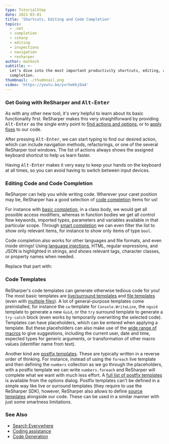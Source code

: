```yaml
---
type: TutorialStep
date: 2021-03-01
title: 'Shortcuts, Editing and Code Completion'
topics:
  - .net
  - completion
  - csharp
  - editing
  - inspections
  - navigation
  - resharper
author: matkoch
subtitle: >-
  Let's dive into the most important productivity shortcuts, editing, and code
  completion.
thumbnail: ./thumbnail.png
video: 'https://youtu.be/yvrheKkjOa4'
---
```


### Get Going with ReSharper and <kbd>Alt-Enter</kbd>

As with any other new tool, it's very helpful to learn about its basic functionality first. ReSharper makes this very straightforward by providing <kbd>Alt-Enter</kbd> as the single entry point to [find actions and options](https://www.jetbrains.com/help/resharper/Navigating_to_Action.html), or to [apply fixes](https://www.jetbrains.com/help/resharper/Code_Analysis__Quick-Fixes.html) to our code.

After pressing <kbd>Alt-Enter</kbd>, we can start typing to find our desired action, which can include navigation methods, refactorings, or one of the several ReSharper tool windows. The list of actions always shows the assigned keyboard shortcut to help us learn faster.

Having <kbd>Alt-Enter</kbd> makes it very easy to keep your hands on the keyboard at all times, so you can avoid having to switch between input devices.

### Editing Code and Code Completion

ReSharper can help you while writing code. Wherever your caret position may be, ReSharper has a good selection of [code completion](https://www.jetbrains.com/help/resharper/Auto-Completing_Code.html) items for us!

For instance with [basic completion](https://www.jetbrains.com/help/resharper/Coding_Assistance__Code_Completion__Symbol.html), in a class body, we would get all possible access modifiers, whereas in function bodies we get all control flow keywords, imported types, parameters and variables available in that particular scope. Through [smart completion](https://www.jetbrains.com/help/resharper/Coding_Assistance__Code_Completion__Smart.html) we can even filter the list to show only relevant items, for instance to show only items of type `bool`.

Code completion also works for other languages and file formats, and even inside strings! Using [language injections](https://www.jetbrains.com/help/resharper/Auto-Completing_Code.html), HTML, regular expressions, and JSON is highlighted in strings, and shows relevant tags, character classes, or property names when needed.

Replace that part with:

### Code Templates

ReSharper's code templates can generate otherwise tedious code for you! The most basic templates are [live/surround templates](https://www.jetbrains.com/help/resharper/Templates__Template_Basics__Template_Types.html) and [file templates](https://www.jetbrains.com/help/resharper/Creating_a_File_Template.html) (even with [multiple files](https://www.jetbrains.com/help/resharper/Templates__Creating_and_Editing_Templates__Multifile.html)). A lot of general-purpose templates come preinstalled, for instance the `cw` template for `Console.WriteLine`, the `nguid` template to generate a new `Guid`, or the `try` surround template to generate a `try-catch` block (even works by temporarily overwriting the selected code). Templates can have placeholders, which can be entered when applying a template. But these placeholders can also make use of the [wide range of macros](https://www.jetbrains.com/help/resharper/Template_Macros.html) to give suggestions, including the current user, date and time, expected types for generic arguments, or transformation of other macro values (identifier name from text).

Another kind are [postfix templates](https://www.jetbrains.com/help/resharper/Postfix_Templates.html). These are typically written in a reverse order of thinking. For instance, instead of using the `foreach` live template and then defining the `numbers` collection as we go through the placeholders, with a postfix template we can write `numbers.foreach` and ReSharper will complete what we want with much less effort. A [full list of postfix templates](https://www.jetbrains.com/help/resharper/Postfix_Templates.html#list) is available from the options dialog. Postfix templates can't be defined in a simple way like live or surround templates (they require to use the ReSharper SDK), however, ReSharper also allows to define [source templates](https://www.jetbrains.com/help/resharper/Source_Templates.html) alongside our code. These can be used in a similar manner with just some smartness limitations.

### See Also

- [Search Everywhere](https://www.jetbrains.com/help/resharper/Navigation_and_Search__Go_to_Type.html)
- [Coding assistance](https://www.jetbrains.com/help/resharper/Coding_Assistance__Index.html)
- [Code Generation](https://www.jetbrains.com/help/resharper/Code_Generation__Index.html)
